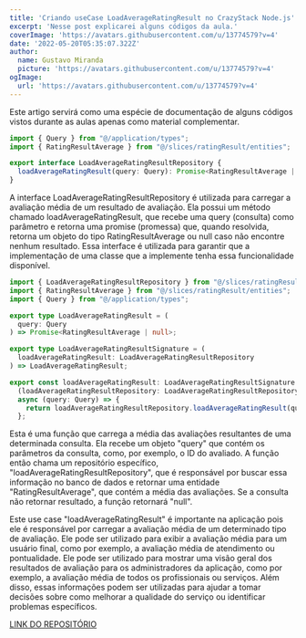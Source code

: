 ```yaml
---
title: 'Criando useCase LoadAverageRatingResult no CrazyStack Node.js'
excerpt: 'Nesse post explicarei alguns códigos da aula.'
coverImage: 'https://avatars.githubusercontent.com/u/13774579?v=4'
date: '2022-05-20T05:35:07.322Z'
author:
  name: Gustavo Miranda
  picture: 'https://avatars.githubusercontent.com/u/13774579?v=4'
ogImage:
  url: 'https://avatars.githubusercontent.com/u/13774579?v=4'
---
```

Este artigo servirá como uma espécie de documentação de alguns códigos vistos durante as aulas apenas como material complementar.

```typescript
import { Query } from "@/application/types";
import { RatingResultAverage } from "@/slices/ratingResult/entities";

export interface LoadAverageRatingResultRepository {
  loadAverageRatingResult(query: Query): Promise<RatingResultAverage | null>;
}
``` 

A interface LoadAverageRatingResultRepository é utilizada para carregar a avaliação média de um resultado de avaliação. Ela possui um método chamado loadAverageRatingResult, que recebe uma query (consulta) como parâmetro e retorna uma promise (promessa) que, quando resolvida, retorna um objeto do tipo RatingResultAverage ou null caso não encontre nenhum resultado. Essa interface é utilizada para garantir que a implementação de uma classe que a implemente tenha essa funcionalidade disponível.

```typescript
import { LoadAverageRatingResultRepository } from "@/slices/ratingResult/repositories";
import { RatingResultAverage } from "@/slices/ratingResult/entities";
import { Query } from "@/application/types";

export type LoadAverageRatingResult = (
  query: Query
) => Promise<RatingResultAverage | null>;

export type LoadAverageRatingResultSignature = (
  loadAverageRatingResult: LoadAverageRatingResultRepository
) => LoadAverageRatingResult;

export const loadAverageRatingResult: LoadAverageRatingResultSignature =
  (loadAverageRatingResultRepository: LoadAverageRatingResultRepository) =>
  async (query: Query) => {
    return loadAverageRatingResultRepository.loadAverageRatingResult(query);
  };
``` 
Esta é uma função que carrega a média das avaliações resultantes de uma determinada consulta. Ela recebe um objeto "query" que contém os parâmetros da consulta, como, por exemplo, o ID do avaliado. A função então chama um repositório específico, "loadAverageRatingResultRepository", que é responsável por buscar essa informação no banco de dados e retornar uma entidade "RatingResultAverage", que contém a média das avaliações. Se a consulta não retornar resultado, a função retornará "null".

Este use case "loadAverageRatingResult" é importante na aplicação pois ele é responsável por carregar a avaliação média de um determinado tipo de avaliação. Ele pode ser utilizado para exibir a avaliação média para um usuário final, como por exemplo, a avaliação média de atendimento ou pontualidade.
Ele pode ser utilizado para mostrar uma visão geral dos resultados de avaliação para os administradores da aplicação, como por exemplo, a avaliação média de todos os profissionais ou serviços.
Além disso, essas informações podem ser utilizadas para ajudar a tomar decisões sobre como melhorar a qualidade do serviço ou identificar problemas específicos.

[LINK DO REPOSITÓRIO](https://github.com/gumiranda/CrazyStackNodeJs)